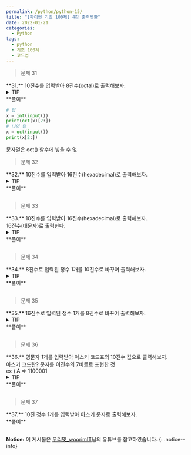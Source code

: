 ```yaml
---
permalink: /python/python-15/
title: "[파이썬 기초 100제] 4강 출력변환"
date: 2022-01-21
categories:
  - Python
tags:
  - python
  - 기초 100제
  - 코드업
---
```


> 문제 31

<div class="notice--danger" markdown="1">
**31.**   
10진수를 입력받아 8진수(octal)로 출력해보자.
</div>

<details>
<summary>TIP</summary>
<div markdown="1">

8진수는 '0o12'처럼 숫자 앞에 '0o'를 붙여준다. 이것으로 '12'가 8진수의 '12'임을 인지한다.

10진수를 8진수로 변환하는 함수는 oct()이며, '0o12'와 같이 출력되므로 앞 두자리를 생략하고 출력하면된다. 따라서 '0o12'[2:]를 해주면 되는 것.

</div>
</details>

<div class="notice" markdown="1">
**풀이**

```python
# 답
x = int(input())
print(oct(x)[2:])
# 나의 답
x = oct(input())
print(x[2:])
```
문자열은 oct() 함수에 넣을 수 없
</div>

> 문제 32

<div class="notice--success" markdown="1">
**32.**   
10진수를 입력받아 16진수(hexadecimal)로 출력해보자.
</div>

<details>
<summary>TIP</summary>
<div markdown="1">

16진수는 '0xa'처럼 숫자 앞에 '0x'를 붙여준다. 이것으로 'a'가 16진수의 'a'임을 인지한다.

10진수를 16진수로 변환하는 함수는 hex()이며, '0xa'와 같이 출력되므로 앞 두자리를 생략하고 출력하면된다. 따라서 '0xa'[2:]를 해주면 되는 것.

</div>
</details>

<div class="notice" markdown="1">
**풀이**

```python

```
</div>

> 문제 33

<div class="notice--success" markdown="1">
**33.**   
10진수를 입력받아 16진수(hexadecimal)로 출력해보자.<br>
16진수(대문자)로 출력한다.
</div>

<details>
<summary>TIP</summary>
<div markdown="1">

소문자를 대문자로 변환하려면 문자열의 메소드(함수)인 upper()를 이용하면 된다.

</div>
</details>

<div class="notice" markdown="1">
**풀이**

```python

```
</div>

> 문제 34

<div class="notice--success" markdown="1">
**34.**   
8진수로 입력된 정수 1개를 10진수로 바꾸어 출력해보자.
</div>

<details>
<summary>TIP</summary>
<div markdown="1">

10진수로 변환하고자 할 때는 int()를 이용하면 된다.

첫번째 파라미터로는 변환하고자하는 숫자의 문자열('0o12')을,

두번째 파라미터로는 첫번째 값이 몇 진수인지를 정수로 입력하면 된다.

</div>
</details>

<div class="notice" markdown="1">
**풀이**

```python

```
</div>

> 문제 35

<div class="notice--success" markdown="1">
**35.**   
16진수로 입력된 정수 1개를 8진수로 바꾸어 출력해보자.
</div>

<details>
<summary>TIP</summary>
<div markdown="1">

16진수 >> 10진수 >> 8진수 순서대로 변환

</div>
</details>

<div class="notice" markdown="1">
**풀이**

```python

```
</div>

> 문제 36

<div class="notice--success" markdown="1">
**36.**   
영문자 1개를 입력받아 아스키 코드표의 10진수 값으로 출력해보자.<br>
아스키 코드란? 문자를 이진수의 7비트로 표현한 것<br>
ex ) A => 1100001
</div>

<details>
<summary>TIP</summary>
<div markdown="1">

문자열에 대응되는 아스키코드를 반환해주는 함수 ord()를 이용하면 된다.

</div>
</details>

<div class="notice" markdown="1">
**풀이**

```python

```
</div>

> 문제 37

<div class="notice--success" markdown="1">
**37.**   
10진 정수 1개를 입력받아 아스키 문자로 출력해보자.
</div>

<div class="notice" markdown="1">
**풀이**

```python

```
</div>

**Notice:** 이 게시물은 [우리밋_woorimIT](https://www.youtube.com/watch?v=7sykajCtgCw&list=PLSK4WsJ8JS4dOszA7Zr8paqI81Mv27tNq&index=2)님의 유튜브를 참고하였습니다.
{: .notice--info}